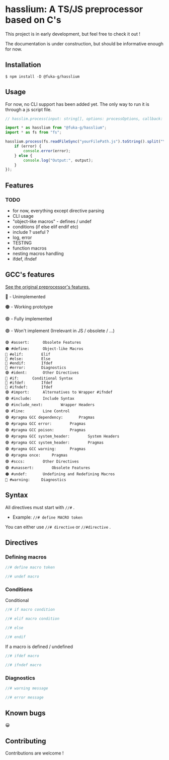 # hasslium: A TS/JS preprocessor based on C's

This project is in early development, but feel free to check it out !

The documentation is under construction, but should be informative enough for now.

## Installation

`$ npm install -D @fuka-g/hasslium`

## Usage

For now, no CLI support has been added yet. The only way to run it is through a js script file.

```ts
// hasslim.process(input: string[], options: processOptions, callback: (error: string, output: string[]))

import * as hasslium from "@fuka-g/hasslium";
import * as fs from "fs";

hasslium.process(fs.readFileSync("yourFilePath.js").toString().split("\n"), {}, (error, output) => {
	if (error) {
		console.error(error);
	} else {
		console.log("Output:", output);
	}
});
```

## Features

### TODO
 - for now, everything except directive parsing
 - CLI usage
 - "object-like macros" - defines / undef
 - conditions (if else elif endif etc)
 - include ? useful ?
 - log, error
 - TESTING
 - function macros
 - nesting macros handling
 - ifdef, ifndef

## GCC's features

[See the original preprocessor's features.](https://gcc.gnu.org/onlinedocs/cpp/index.html)

🔴 - Unimplemented

🟠 - Working prototype

🟢 - Fully implemented

🟣 - Won't implement (Irrelevant in JS / obsolete / ...)

```
🟣 #assert:	 	Obsolete Features
🟠 #define:	 	Object-like Macros
🔴 #elif:	 	Elif
🔴 #else:	 	Else
🔴 #endif:	 	Ifdef
🔴 #error:	 	Diagnostics
🟣 #ident:	 	Other Directives
🔴 #if:	 	Conditional Syntax
🔴 #ifdef:	 	Ifdef
🔴 #ifndef:	 	Ifdef
🟣 #import:	 	Alternatives to Wrapper #ifndef
🟣 #include:	 	Include Syntax
🟣 #include_next:	 	Wrapper Headers
🟣 #line:	 	Line Control
🟣 #pragma GCC dependency:	 	Pragmas
🟣 #pragma GCC error:	 	Pragmas
🟣 #pragma GCC poison:	 	Pragmas
🟣 #pragma GCC system_header:	 	System Headers
🟣 #pragma GCC system_header:	 	Pragmas
🟣 #pragma GCC warning:	 	Pragmas
🟣 #pragma once:	 	Pragmas
🟣 #sccs:	 	Other Directives
🟣 #unassert:	 	Obsolete Features
🟠 #undef:	 	Undefining and Redefining Macros
🔴 #warning:	 	Diagnostics
```

## Syntax

All directives must start with `//#` .

 - Example: `//# define MACRO token`

You can either use `//# directive` or `//#directive` .

## Directives

### Defining macros

```ts
//# define macro token

//# undef macro
```

### Conditions

Conditional

```ts
//# if macro condition

//# elif macro condition

//# else

//# endif
```

If a macro is defined / undefined

```ts
//# ifdef macro

//# ifndef macro
```

### Diagnostics

```ts
//# warning message

//# error message
```

## Known bugs

😀

## Contributing

Contributions are welcome !